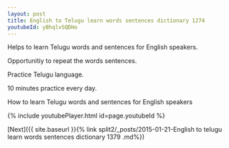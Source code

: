 ```yaml
---
layout: post
title: English to Telugu learn words sentences dictionary 1274 
youtubeId: yBhqlvSQDHo
---
```

 
 
Helps to learn Telugu words and sentences for English speakers.

Opportunitiy to repeat the words sentences. 

Practice Telugu language. 
 
10 minutes practice every day. 
 
How to learn Telugu words and sentences for English speakers 
 
{% include youtubePlayer.html id=page.youtubeId %}
 
 
[Next]({{ site.baseurl }}{% link  split2/_posts/2015-01-21-English to telugu learn words sentences dictionary 1379 .md%})
 
